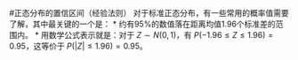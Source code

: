 #正态分布的置信区间（经验法则） 对于标准正态分布，有一些常用的概率值需要了解，其中最关键的一个是：
    *   约有95%的数值落在距离均值1.96个标准差的范围内。
    *   用数学公式表示就是：对于 $Z \sim N(0, 1)$，有 $P(-1.96 \le Z \le 1.96) = 0.95$，这等价于 $P(|Z| \le 1.96) = 0.95$。